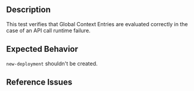 ## Description

This test verifies that Global Context Entries are evaluated correctly in the case of an API call runtime failure.

## Expected Behavior

`new-deployment` shouldn't be created.

## Reference Issues


